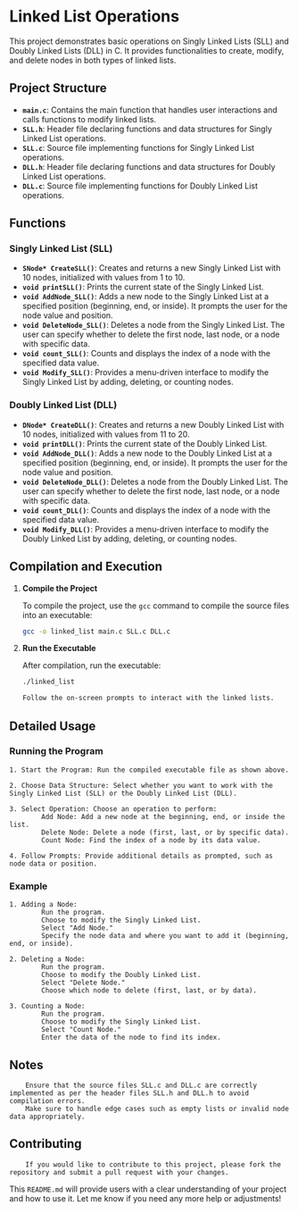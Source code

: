 # Linked List Operations

This project demonstrates basic operations on Singly Linked Lists (SLL) and Doubly Linked Lists (DLL) in C. It provides functionalities to create, modify, and delete nodes in both types of linked lists.

## Project Structure

- **`main.c`**: Contains the main function that handles user interactions and calls functions to modify linked lists.
- **`SLL.h`**: Header file declaring functions and data structures for Singly Linked List operations.
- **`SLL.c`**: Source file implementing functions for Singly Linked List operations.
- **`DLL.h`**: Header file declaring functions and data structures for Doubly Linked List operations.
- **`DLL.c`**: Source file implementing functions for Doubly Linked List operations.

## Functions

### Singly Linked List (SLL)

- **`SNode* CreateSLL()`**: Creates and returns a new Singly Linked List with 10 nodes, initialized with values from 1 to 10.
- **`void printSLL()`**: Prints the current state of the Singly Linked List.
- **`void AddNode_SLL()`**: Adds a new node to the Singly Linked List at a specified position (beginning, end, or inside). It prompts the user for the node value and position.
- **`void DeleteNode_SLL()`**: Deletes a node from the Singly Linked List. The user can specify whether to delete the first node, last node, or a node with specific data.
- **`void count_SLL()`**: Counts and displays the index of a node with the specified data value.
- **`void Modify_SLL()`**: Provides a menu-driven interface to modify the Singly Linked List by adding, deleting, or counting nodes.

### Doubly Linked List (DLL)

- **`DNode* CreateDLL()`**: Creates and returns a new Doubly Linked List with 10 nodes, initialized with values from 11 to 20.
- **`void printDLL()`**: Prints the current state of the Doubly Linked List.
- **`void AddNode_DLL()`**: Adds a new node to the Doubly Linked List at a specified position (beginning, end, or inside). It prompts the user for the node value and position.
- **`void DeleteNode_DLL()`**: Deletes a node from the Doubly Linked List. The user can specify whether to delete the first node, last node, or a node with specific data.
- **`void count_DLL()`**: Counts and displays the index of a node with the specified data value.
- **`void Modify_DLL()`**: Provides a menu-driven interface to modify the Doubly Linked List by adding, deleting, or counting nodes.

## Compilation and Execution

1. **Compile the Project**

   To compile the project, use the `gcc` command to compile the source files into an executable:

   ```bash
   gcc -o linked_list main.c SLL.c DLL.c

2. **Run the Executable**
    
    After compilation, run the executable:

    ```bash
    ./linked_list
    
    Follow the on-screen prompts to interact with the linked lists.

## Detailed Usage

### Running the Program

    1. Start the Program: Run the compiled executable file as shown above.

    2. Choose Data Structure: Select whether you want to work with the Singly Linked List (SLL) or the Doubly Linked List (DLL).

    3. Select Operation: Choose an operation to perform:
            Add Node: Add a new node at the beginning, end, or inside the list.
            Delete Node: Delete a node (first, last, or by specific data).
            Count Node: Find the index of a node by its data value.

    4. Follow Prompts: Provide additional details as prompted, such as node data or position.

### Example
    1. Adding a Node:
            Run the program.
            Choose to modify the Singly Linked List.
            Select "Add Node."
            Specify the node data and where you want to add it (beginning, end, or inside).
        
    2. Deleting a Node:
            Run the program.
            Choose to modify the Doubly Linked List.
            Select "Delete Node."
            Choose which node to delete (first, last, or by data).

    3. Counting a Node:
            Run the program.
            Choose to modify the Singly Linked List.
            Select "Count Node."
            Enter the data of the node to find its index.

## Notes
        Ensure that the source files SLL.c and DLL.c are correctly implemented as per the header files SLL.h and DLL.h to avoid compilation errors.
        Make sure to handle edge cases such as empty lists or invalid node data appropriately.

## Contributing
        If you would like to contribute to this project, please fork the repository and submit a pull request with your changes.


This `README.md` will provide users with a clear understanding of your project and how to use it. Let me know if you need any more help or adjustments!
